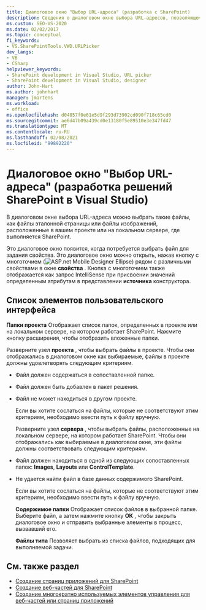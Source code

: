 ```yaml
---
title: Диалоговое окно "Выбор URL-адреса" (разработка с SharePoint)
description: Сведения о диалоговом окне выбора URL-адресов, позволяющем пользователю выбрать файлы, расположенные в проекте или на локальном сервере, на котором работает SharePoint.
ms.custom: SEO-VS-2020
ms.date: 02/02/2017
ms.topic: conceptual
f1_keywords:
- VS.SharePointTools.VWD.URLPicker
dev_langs:
- VB
- CSharp
helpviewer_keywords:
- SharePoint development in Visual Studio, URL picker
- SharePoint development in Visual Studio, designer
author: John-Hart
ms.author: johnhart
manager: jmartens
ms.workload:
- office
ms.openlocfilehash: d04857f0e61e5d9f293d73902cd090f718c65cd0
ms.sourcegitcommit: ae6d47b09a439cd0e13180f5e89510e3e347fd47
ms.translationtype: MT
ms.contentlocale: ru-RU
ms.lasthandoff: 02/08/2021
ms.locfileid: "99892220"
---
```

# <a name="url-picker-dialog-box-sharepoint-development-in-visual-studio"></a>Диалоговое окно "Выбор URL-адреса" (разработка решений SharePoint в Visual Studio)
  В диалоговом окне выбора URL-адреса можно выбрать такие файлы, как файлы эталонной страницы или файлы изображений, расположенные в вашем проекте или на локальном сервере, где выполняется SharePoint.

 Это диалоговое окно появится, когда потребуется выбрать файл для задания свойства. Это диалоговое окно можно открыть, нажав кнопку с многоточием (![ASP.net Mobile Designer Ellipse](../sharepoint/media/mwellipsis.gif "Эллипс конструктора ASP.NET для мобильных устройств")) рядом с различными свойствами в окне **свойства** . Кнопка с многоточием также отображается как запрос IntelliSense при присвоении значений определенным атрибутам в представлении **источника** конструктора.

## <a name="uielement-list"></a>Список элементов пользовательского интерфейса
 **Папки проекта** Отображает список папок, определенных в проекте или на локальном сервере, на котором работает SharePoint. Нажмите кнопку расширения, чтобы отобразить вложенные папки.

 Разверните узел **проекта** , чтобы выбрать файлы в проекте. Чтобы они отображались в диалоговом окне как выбираемые, файлы в проекте должны удовлетворять следующим критериям.

- Файл должен содержаться в сопоставленной папке.

- Файл должен быть добавлен в пакет решения.

- Файл не может находиться в другом проекте.

  Если вы хотите сослаться на файлы, которые не соответствуют этим критериям, необходимо ввести путь к файлу вручную.

  Разверните узел **сервера** , чтобы выбрать файлы, расположенные на локальном сервере, на котором работает SharePoint. Чтобы они отображались как выбираемые в диалоговом окне, эти файлы должны соответствовать следующим критериям.

- Файл должен находиться в одной из следующих сопоставленных папок: **Images**, **Layouts** или **ControlTemplate**.

- Не удается найти файл в базе данных содержимого SharePoint.

  Если вы хотите сослаться на файлы, которые не соответствуют этим критериям, необходимо ввести путь к файлу вручную.

  **Содержимое папки** Отображает список файлов в выбранной папке. Выберите файл, а затем нажмите кнопку **ОК** , чтобы закрыть диалоговое окно и отправить выбранные элементы в процесс, вызвавший его.

  **Файлы типа** Позволяет выбрать из списка файлов, подходящих для выполняемой задачи.

## <a name="see-also"></a>См. также раздел
- [Создание страниц приложений для SharePoint](../sharepoint/creating-application-pages-for-sharepoint.md)
- [Создание веб-частей для SharePoint](../sharepoint/creating-web-parts-for-sharepoint.md)
- [Создание многократно используемых элементов управления для веб-частей или страниц приложений](../sharepoint/creating-reusable-controls-for-web-parts-or-application-pages.md)
